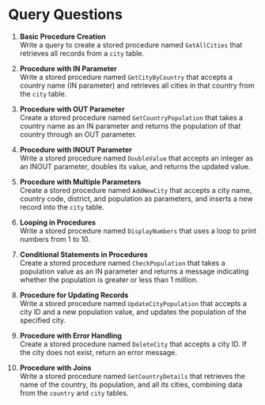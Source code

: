 # Query Questions

1. **Basic Procedure Creation**  
   Write a query to create a stored procedure named `GetAllCities` that retrieves all records from a `city` table.

2. **Procedure with IN Parameter**  
   Write a stored procedure named `GetCityByCountry` that accepts a country name (IN parameter) and retrieves all cities in that country from the `city` table.

3. **Procedure with OUT Parameter**  
   Create a stored procedure named `GetCountryPopulation` that takes a country name as an IN parameter and returns the population of that country through an OUT parameter.

4. **Procedure with INOUT Parameter**  
   Write a stored procedure named `DoubleValue` that accepts an integer as an INOUT parameter, doubles its value, and returns the updated value.

5. **Procedure with Multiple Parameters**  
   Create a stored procedure named `AddNewCity` that accepts a city name, country code, district, and population as parameters, and inserts a new record into the `city` table.

6. **Looping in Procedures**  
   Write a stored procedure named `DisplayNumbers` that uses a loop to print numbers from 1 to 10.

7. **Conditional Statements in Procedures**  
   Create a stored procedure named `CheckPopulation` that takes a population value as an IN parameter and returns a message indicating whether the population is greater or less than 1 million.

8. **Procedure for Updating Records**  
   Write a stored procedure named `UpdateCityPopulation` that accepts a city ID and a new population value, and updates the population of the specified city.

9. **Procedure with Error Handling**  
   Create a stored procedure named `DeleteCity` that accepts a city ID. If the city does not exist, return an error message.

10. **Procedure with Joins**  
    Write a stored procedure named `GetCountryDetails` that retrieves the name of the country, its population, and all its cities, combining data from the `country` and `city` tables.